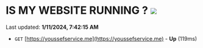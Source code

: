 # IS MY WEBSITE RUNNING ? [![](https://img.shields.io/static/v1?label=Sponsor&message=%E2%9D%A4&logo=GitHub&color=%23fe8e86)](https://github.com/sponsors/<username>)

Last updated: **1/11/2024, 7:42:15 AM**

- `GET` [https://youssefservice.me](https://youssefservice.me) - **Up** (119ms)
